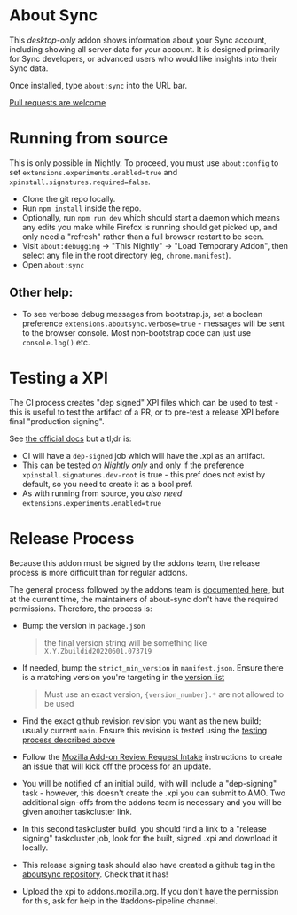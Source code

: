 # About Sync

This *desktop-only* addon shows information about your Sync account, including showing all
server data for your account. It is designed primarily for Sync developers, or
advanced users who would like insights into their Sync data.

Once installed, type `about:sync` into the URL bar.

[Pull requests are welcome](https://github.com/mozilla-extensions/aboutsync)

# Running from source
This is only possible in Nightly. To proceed, you must use `about:config` to
set `extensions.experiments.enabled=true` and `xpinstall.signatures.required=false`.
* Clone the git repo locally.
* Run `npm install` inside the repo.
* Optionally, run `npm run dev` which should start a daemon which means any edits you
  make while Firefox is running should get picked up, and only need a "refresh" rather
  than a full browser restart to be seen.
* Visit `about:debugging` -> "This Nightly" -> "Load Temporary Addon", then select  any file in the root directory (eg, `chrome.manifest`).
* Open `about:sync`

## Other help:
* To see verbose debug messages from bootstrap.js, set a boolean preference
  `extensions.aboutsync.verbose=true` - messages will be sent to the browser
  console. Most non-bootstrap code can just use `console.log()` etc.

# Testing a XPI
The CI process creates "dep signed" XPI files which can be used to test - this is useful to test
the artifact of a PR, or to pre-test a release XPI before final "production signing".

See [the official docs](https://github.com/mozilla-extensions/xpi-manifest/blob/master/docs/testing-a-xpi.md)
but a tl;dr is:
* CI will have a `dep-signed` job which will have the .xpi as an artifact.
* This can be tested *on Nightly only* and only if the preference `xpinstall.signatures.dev-root`
  is true - this pref does not exist by default, so you need to create it as a bool pref.
* As with running from source, you *also need* `extensions.experiments.enabled=true`

# Release Process
Because this addon must be signed by the addons team, the release process is
more difficult than for regular addons.

The general process followed by the addons team is
[documented here](https://github.com/mozilla-extensions/xpi-manifest/blob/master/docs/releasing-a-xpi.md),
but at the current time, the maintainers of about-sync don't have the required
permissions. Therefore, the process is:

* Bump the version in `package.json`
  > the final version string will be something like `X.Y.Zbuildid20220601.073719`

* If needed, bump the `strict_min_version` in `manifest.json`. Ensure there is a matching version you're targeting in the [version list](https://addons.mozilla.org/api/v5/applications/firefox/)
  > Must use an exact version, `{version_number}.*` are not allowed to be used

* Find the exact github revision revision you want as the new build; usually current `main`.
  Ensure this revision is tested using the [testing process described above](#testing-a-xpi)

* Follow the [Mozilla Add-on Review Request Intake](https://mozilla-hub.atlassian.net/wiki/spaces/FDPDT/pages/10617933/Mozilla+Add-on+Review+Requests+Intake) instructions to create an issue that will kick off the process for an update.

* You will be notified of an initial build, with will include a "dep-signing"
  task - however, this doesn't create the .xpi you can submit to AMO. Two
  additional sign-offs from the addons team is necessary and you will be given
  another taskcluster link.

* In this second taskcluster build, you should find a link to a "release
  signing" taskcluster job, look for the built, signed .xpi and download it
  locally.

* This release signing task should also have created a github tag in the
  [aboutsync repository](https://github.com/mozilla-extensions/aboutsync/tags).
  Check that it has!

* Upload the xpi to addons.mozilla.org. If you don't have the permission for
  this, ask for help in the #addons-pipeline channel.

